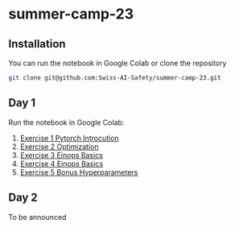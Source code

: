 # summer-camp-23

## Installation

You can run the notebook in Google Colab or clone the repository

```bash
git clone git@github.com:Swiss-AI-Safety/summer-camp-23.git
```

## Day 1

Run the notebook in Google Colab:
1. [Exercise 1 Pytorch Introcution](https://colab.research.google.com/github/Swiss-AI-Safety/summer-camp-23/blob/main/day01/ex_1_numpy_to_pytorch.ipynb)
2. [Exercise 2 Optimization](https://colab.research.google.com/github/Swiss-AI-Safety/summer-camp-23/blob/main/day01/ex_2_optimization.ipynb)
3. [Exercise 3 Einops Basics](https://colab.research.google.com/github/Swiss-AI-Safety/summer-camp-23/blob/main/day01/ex_3_einops-basics.ipynb)
4. [Exercise 4 Einops Basics](https://colab.research.google.com/github/Swiss-AI-Safety/summer-camp-23/blob/main/day01/ex_4_einops-for-deep-learning.ipynb)
5. [Exercise 5 Bonus Hyperparameters](https://colab.research.google.com/github/Swiss-AI-Safety/summer-camp-23/blob/main/day01/ex_4_bonus_hyperparameters.ipynb)

## Day 2

To be announced